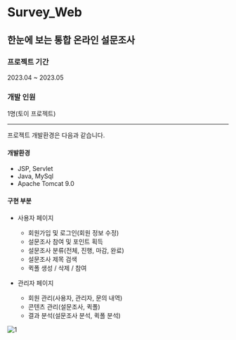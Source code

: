 # Survey_Web

## 한눈에 보는 통합 온라인 설문조사

### 프로젝트 기간
2023.04 ~ 2023.05
### 개발 인원
1명(토이 프로젝트)

* * * 

프로젝트 개발환경은 다음과 같습니다.

#### 개발환경
* JSP, Servlet
* Java, MySql
* Apache Tomcat 9.0

#### 구현 부분
* 사용자 페이지
    - 회원가입 및 로그인(회원 정보 수정)
    - 설문조사 참여 및 포인트 획득
    - 설문조사 분류(전체, 진행, 마감, 완료)
    - 설문조사 제목 검색
    - 퀵폴 생성 / 삭제 / 참여
      
* 관리자 페이지
    - 회원 관리(사용자, 관리자, 문의 내역)
    - 콘텐츠 관리(설문조사, 퀵폴)
    - 결과 분석(설문조사 분석, 퀵폴 분석)


![1](https://github.com/ahj30420/Survey_Web/assets/79964990/22fabf65-702e-4113-9c08-52b7b9c28c16)
